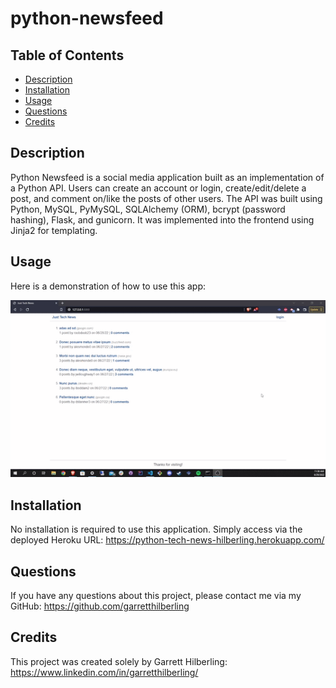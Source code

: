 # python-newsfeed

## Table of Contents
* [Description](#Description)
* [Installation](#Installation)
* [Usage](#Usage)
* [Questions](#Questions)
* [Credits](#Credits)

## Description
Python Newsfeed is a social media application built as an implementation of a Python API. Users can create an account or login, create/edit/delete a post, and comment on/like the posts of other users. The API was built using Python, MySQL, PyMySQL, SQLAlchemy (ORM), bcrypt (password hashing), Flask, and gunicorn. It was implemented into the frontend using Jinja2 for templating.

## Usage
Here is a demonstration of how to use this app:

<div align="center">
        <img alt="gif demonstration" src="./app/assets/img/gif_demonstration.gif" width="700" />
</div>


## Installation
No installation is required to use this application. Simply access via the deployed Heroku URL: https://python-tech-news-hilberling.herokuapp.com/

## Questions
If you have any questions about this project, please contact me via my GitHub: https://github.com/garretthilberling

## Credits
This project was created solely by Garrett Hilberling: https://www.linkedin.com/in/garretthilberling/
